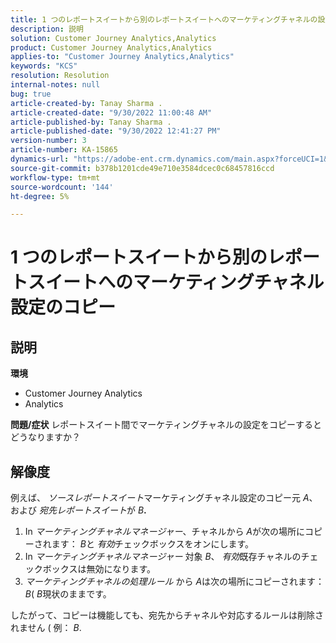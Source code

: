 ```yaml
---
title: 1 つのレポートスイートから別のレポートスイートへのマーケティングチャネルの設定のコピー
description: 説明
solution: Customer Journey Analytics,Analytics
product: Customer Journey Analytics,Analytics
applies-to: "Customer Journey Analytics,Analytics"
keywords: "KCS"
resolution: Resolution
internal-notes: null
bug: true
article-created-by: Tanay Sharma .
article-created-date: "9/30/2022 11:00:48 AM"
article-published-by: Tanay Sharma .
article-published-date: "9/30/2022 12:41:27 PM"
version-number: 3
article-number: KA-15865
dynamics-url: "https://adobe-ent.crm.dynamics.com/main.aspx?forceUCI=1&pagetype=entityrecord&etn=knowledgearticle&id=1c0d961e-af40-ed11-9db1-0022480868ff"
source-git-commit: b378b1201cde49e710e3584dcec0c68457816ccd
workflow-type: tm+mt
source-wordcount: '144'
ht-degree: 5%

---
```


# 1 つのレポートスイートから別のレポートスイートへのマーケティングチャネル設定のコピー

## 説明

<b>環境</b>
- Customer Journey Analytics
- Analytics



<b>問題/症状</b>
レポートスイート間でマーケティングチャネルの設定をコピーするとどうなりますか？


## 解像度


例えば、 *ソースレポートスイート*&#x200B;マーケティングチャネル設定のコピー元 *A*、および *宛先レポートスイート*&#x200B;が *B<b>*.</b>

1. In *マーケティングチャネルマネージャー*、チャネルから *A*&#x200B;が次の場所にコピーされます： *B*&#x200B;と *有効*&#x200B;チェックボックスをオンにします。
2. In *マーケティングチャネルマネージャー* 対象 *B*、 *有効*&#x200B;既存チャネルのチェックボックスは無効になります。
3. *マーケティングチャネルの処理ルール* から *A*&#x200B;は次の場所にコピーされます： *B*( *B*&#x200B;現状のままです。


したがって、コピーは機能しても、宛先からチャネルや対応するルールは削除されません ( 例： *B*.
